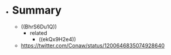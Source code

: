 - # Summary
    - ((BhrS6Du1Q))
        - related
            - ((ekQx9H2e4))
    - https://twitter.com/Conaw/status/1200646835074928640
